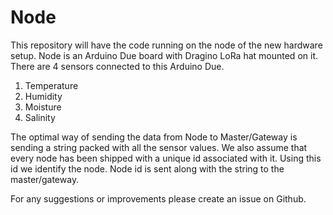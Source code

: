 # Node

This repository will have the code running on the node of the new hardware setup. Node is an Arduino Due board with Dragino LoRa hat mounted on it. 
There are 4 sensors connected to this Arduino Due. 
1. Temperature
2. Humidity
3. Moisture 
4. Salinity

The optimal way of sending the data from Node to Master/Gateway is sending a string packed with all the sensor values. We also assume that every node has been shipped with a unique id associated with it. Using this id we identify the node. Node id is sent along with the string to the master/gateway.

For any suggestions or improvements please create an issue on Github. 
